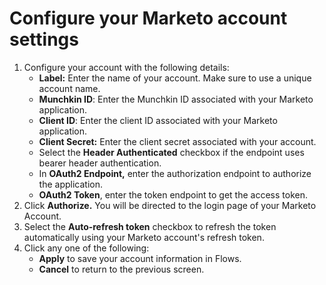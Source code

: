 # Configure your Marketo account settings

1. Configure your account with the following details:
   * **Label:** Enter the name of your account. Make sure to use a unique account name. &#x20;
   * **Munchkin ID**: Enter the Munchkin ID associated with your Marketo application.
   * **Client ID**: Enter the client ID associated with your Marketo application.
   * **Client Secret:** Enter the client secret associated with your account.
   * Select the **Header Authenticated** checkbox if the endpoint uses bearer header authentication.
   * In **OAuth2 Endpoint,** enter the authorization endpoint to authorize the application.
   * **OAuth2 Token**, enter the token endpoint to get the access token.
2. Click **Authorize.** You will be directed to the login page of your Marketo Account.
3. Select the **Auto-refresh token** checkbox to refresh the token automatically using your Marketo account's refresh token.
4. Click any one of the following:
   * **Apply** to save your account information in Flows.
   * **Cancel** to return to the previous screen.
